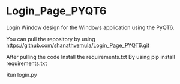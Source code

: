 # Login_Page_PYQT6

Login Window design for the Windows application using the PyQT6.

You can pull the repository by using https://github.com/shanathvemula/Login_Page_PYQT6.git

After pulling the code Install the requirements.txt 
By using pip install requirements.txt

Run login.py


